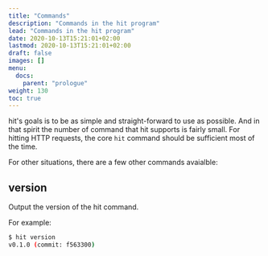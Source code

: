 ```yaml
---
title: "Commands"
description: "Commands in the hit program"
lead: "Commands in the hit program"
date: 2020-10-13T15:21:01+02:00
lastmod: 2020-10-13T15:21:01+02:00
draft: false
images: []
menu:
  docs:
    parent: "prologue"
weight: 130
toc: true
---
```


hit's goals is to be as simple and straight-forward to use as possible.
And in that spirit the number of command that hit supports is fairly small.
For hitting HTTP requests, the core `hit` command should be sufficient most
of the time.

For other situations, there are a few other commands avaialble:

## version

Output the version of the hit command.

For example:

```bash
$ hit version
v0.1.0 (commit: f563300)
```
